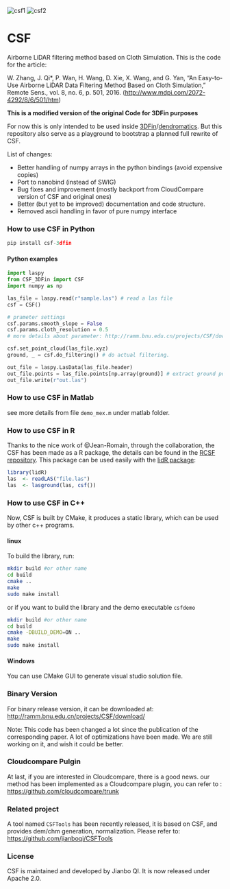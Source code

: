 ![csf1](https://github.com/jianboqi/CSF/blob/master/CSFDemo/CSF1.png) ![csf2](https://github.com/jianboqi/CSF/blob/master/CSFDemo/CSF2.png)
# CSF
Airborne LiDAR filtering method based on Cloth Simulation.
This is the code for the article:

W. Zhang, J. Qi*, P. Wan, H. Wang, D. Xie, X. Wang, and G. Yan, “An Easy-to-Use Airborne LiDAR Data Filtering Method Based on Cloth Simulation,” Remote Sens., vol. 8, no. 6, p. 501, 2016.
(http://www.mdpi.com/2072-4292/8/6/501/htm)


**This is a modified version of the original Code for 3DFin purposes**

For now this is only intended to be used inside [3DFin](https://github.com/3DFin/3Dfin)/[dendromatics](https://github.com/3DFin/dendromatics). 
But this repository also serve as a playground to bootstrap a planned full rewrite of CSF.

List of changes:

- Better handling of numpy arrays in the python bindings (avoid expensive copies)
- Port to nanobind (instead of SWIG)
- Bug fixes and improvement (mostly backport from CloudCompare version of CSF and original ones)
- Better (but yet to be improved) documentation and code structure.
- Removed ascii handling in favor of pure numpy interface

### How to use CSF in Python
```python
pip install csf-3dfin
```

#### Python examples

```python
import laspy
from CSF_3DFin import CSF
import numpy as np

las_file = laspy.read(r"sample.las") # read a las file
csf = CSF()

# prameter settings
csf.params.smooth_slope = False
csf.params.cloth_resolution = 0.5
# more details about parameter: http://ramm.bnu.edu.cn/projects/CSF/download/

csf.set_point_cloud(las_file.xyz)
ground, _ = csf.do_filtering() # do actual filtering.

out_file = laspy.LasData(las_file.header)
out_file.points = las_file.points[np.array(ground)] # extract ground points, and save it to a las file.
out_file.write(r"out.las")
```

### How to use CSF in Matlab
see more details from file `demo_mex.m` under matlab folder.

### How to use CSF in R

Thanks to the nice work of @Jean-Romain, through the collaboration, the CSF has been made as a R package, the details can be found in the [RCSF repository](https://github.com/Jean-Romain/RCSF). This package can be used easily with the [lidR package](https://github.com/Jean-Romain/lidR):

```r
library(lidR)
las  <- readLAS("file.las")
las  <- lasground(las, csf())
```

### How to use CSF in C++
Now, CSF is built by CMake, it produces a static library, which can be used by other c++ programs.
#### linux
To build the library, run:
```bash
mkdir build #or other name
cd build
cmake ..
make
sudo make install
```
or if you want to build the library and the demo executable `csfdemo`

```bash
mkdir build #or other name
cd build
cmake -DBUILD_DEMO=ON ..
make
sudo make install
```

#### Windows
You can use CMake GUI to generate visual studio solution file.

### Binary Version
For binary release version, it can be downloaded at: http://ramm.bnu.edu.cn/projects/CSF/download/

Note: This code has been changed a lot since the publication of the corresponding paper. A lot of optimizations have been made. We are still working on it, and wish it could be better.

### Cloudcompare Pulgin
At last, if you are interested in Cloudcompare, there is a good news. our method has been implemented as a Cloudcompare plugin, you can refer to : https://github.com/cloudcompare/trunk

### Related project
A tool named `CSFTools` has been recently released, it is based on CSF, and provides dem/chm generation, normalization. Please refer to: https://github.com/jianboqi/CSFTools

### License
CSF is maintained and developed by Jianbo QI. It is now released under Apache 2.0.


